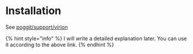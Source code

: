 # Installation

 See [poggit/support/virion](https://github.com/poggit/support/blob/master/virion.md#compiling-a-virion-with-poggit)

{% hint style="info" %}
I will write a detailed explanation later. You can use it according to the above link.
{% endhint %}



